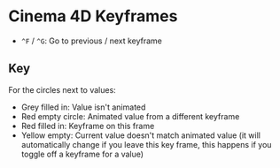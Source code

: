 # Cinema 4D Keyframes

- `^F` / `^G`: Go to previous / next keyframe

## Key

For the circles next to values:

- Grey filled in: Value isn't animated
- Red empty circle: Animated value from a different keyframe
- Red filled in: Keyframe on this frame
- Yellow empty: Current value doesn't match animated value (it will automatically change if you leave this key frame, this happens if you toggle off a keyframe for a value)
